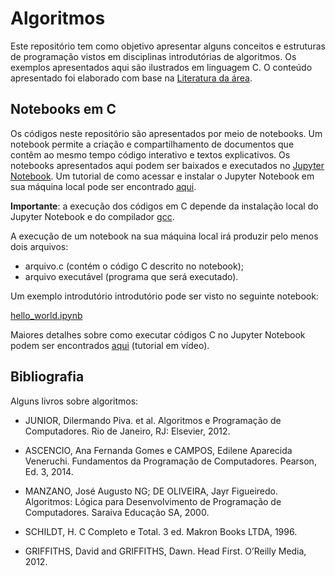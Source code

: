 # Algoritmos

<div>
  <div id="intro">
    <p> Este repositório tem como objetivo apresentar alguns conceitos e estruturas de programação vistos em disciplinas introdutórias de algoritmos. Os exemplos apresentados aqui são ilustrados em linguagem C. O conteúdo apresentado foi elaborado com base na <a href="#bibliografia">Literatura da área</a>.</p>
  </div>

  <div>
    <h2>Notebooks em C</h2>
    <p>Os códigos neste repositório são apresentados por meio de notebooks. Um notebook permite a criação e compartilhamento de documentos que contêm ao mesmo tempo código interativo e textos explicativos. Os notebooks apresentados aqui podem ser baixados e executados no <a href="https://jupyter.org/">Jupyter Notebook</a>. Um tutorial de como acessar e instalar o Jupyter Notebook em sua máquina local pode ser encontrado <a href="https://medium.com/@pedrofullstack/introdu%C3%A7%C3%A3o-ao-jupyter-notebook-para-python-b2cf79cea31d#:~:text=Jupyter%20Notebook%20%C3%A9%20uma%20aplica%C3%A7%C3%A3o,c%C3%B3digo%20interativo%20e%20textos%20explicativos">aqui</a>.</p>
   <p><strong>Importante</strong>: a execução dos códigos em C depende da instalação local do Jupyter Notebook e do compilador <a href="https://gcc.gnu.org/">gcc</a>.</p>
   <p>A execução de um notebook na sua máquina local irá produzir pelo menos dois arquivos:
     <ul>
       <li>arquivo.c (contém o código C descrito no notebook);</li>
       <li>arquivo executável (programa que será executado).</li>
     </ul>
   </p>
    <p>Um exemplo introdutório introdutório pode ser visto no seguinte notebook:</p>
    <p><a href="#bibliografia">hello_world.ipynb</a></p>
    <p>Maiores detalhes sobre como executar códigos C no Jupyter Notebook podem ser encontrados <a href="https://www.youtube.com/watch?v=cWdU9unrlm0">aqui</a> (tutorial em vídeo).</p>
  </div>
  
  <div id="bibliografia">
    <h2>Bibliografia</h2>
      <p>Alguns livros sobre algoritmos:</p>
      <ul>
        <li><p>JUNIOR, Dilermando Piva. et al. Algoritmos e Programação de Computadores. Rio de Janeiro, RJ: Elsevier, 2012.</p></li>
        <li><p>ASCENCIO, Ana Fernanda Gomes e CAMPOS, Edilene Aparecida Veneruchi. Fundamentos da Programação de Computadores. Pearson, Ed. 3, 2014.</p></li>
        <li><p>MANZANO, José Augusto NG; DE OLIVEIRA, Jayr Figueiredo. Algoritmos: Lógica para Desenvolvimento de Programação de Computadores. Saraiva Educação SA, 2000.</p></li>
        <li><p>SCHILDT, H. C Completo e Total. 3 ed. Makron Books LTDA, 1996.</p></li>
        <li>GRIFFITHS, David and GRIFFITHS, Dawn. Head First. O’Reilly Media, 2012.<p></p></li>
      </ul>
  </div>  
</div>
